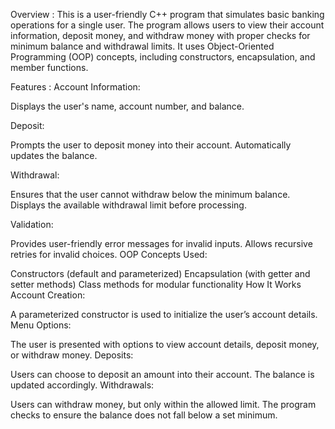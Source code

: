 Overview :
This is a user-friendly C++ program that simulates basic banking operations for a single user. The program allows users to view their account information, deposit money, and withdraw money with proper checks for minimum balance and withdrawal limits. It uses Object-Oriented Programming (OOP) concepts, including constructors, encapsulation, and member functions.

Features :
Account Information:

Displays the user's name, account number, and balance.

Deposit:

Prompts the user to deposit money into their account.
Automatically updates the balance.

Withdrawal:

Ensures that the user cannot withdraw below the minimum balance.
Displays the available withdrawal limit before processing.

Validation:

Provides user-friendly error messages for invalid inputs.
Allows recursive retries for invalid choices.
OOP Concepts Used:

Constructors (default and parameterized)
Encapsulation (with getter and setter methods)
Class methods for modular functionality
How It Works
Account Creation:

A parameterized constructor is used to initialize the user’s account details.
Menu Options:

The user is presented with options to view account details, deposit money, or withdraw money.
Deposits:

Users can choose to deposit an amount into their account. The balance is updated accordingly.
Withdrawals:

Users can withdraw money, but only within the allowed limit. The program checks to ensure the balance does not fall below a set minimum.
